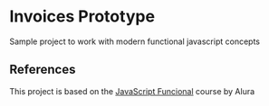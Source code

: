 # Invoices Prototype

Sample project to work with modern functional javascript concepts


## References

This project is based on the [JavaScript Funcional](https://www.alura.com.br/curso-online-javascript-padroes-abordagem-funcional) course by Alura
